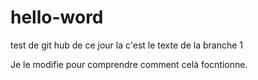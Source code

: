# hello-word
test de git hub
de ce jour
la c'est le texte de la branche 1

Je le modifie pour comprendre comment celà focntionne.
